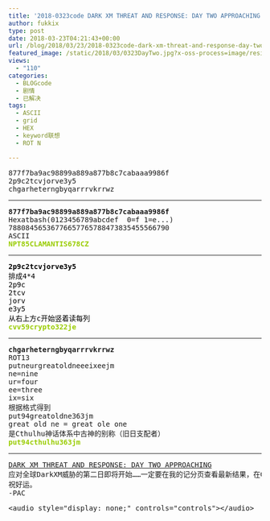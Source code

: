 ```yaml
---
title: '2018-0323code DARK XM THREAT AND RESPONSE: DAY TWO APPROACHING'
author: fukkix
type: post
date: 2018-03-23T04:21:43+00:00
url: /blog/2018/03/23/2018-0323code-dark-xm-threat-and-response-day-two-approaching/
featured_image: /static/2018/03/0323DayTwo.jpg?x-oss-process=image/resize,m_fill,w_700,h_220
views:
  - "110"
categories:
  - BLOGcode
  - 剧情
  - 已解决
tags:
  - ASCII
  - grid
  - HEX
  - keyword联想
  - ROT N

---
```

<pre>877f7ba9ac98899a889a877b8c7cabaaa9986f
2p9c2tcvjorve3y5
chgarheterngbyqarrrvkrrwz<!--more--></pre>

* * *

<pre><strong>877f7ba9ac98899a889a877b8c7cabaaa9986f</strong>
Hexatbash(0123456789abcdef  0=f 1=e...)
78808456536776657765788473835455566790
ASCII
<span style="color: #99cc00;"><strong>NPT85CLAMANTIS678CZ</strong></span></pre>

* * *

<pre><span style="color: #000000;"><strong>2p9c2tcvjorve3y5
</strong>排成4*4
2p9c
2tcv
jorv
e3y5
从右上方c开始竖着读每列
</span><strong><span style="color: #99cc00;">cvv59crypto322je</span></strong></pre>

* * *

<pre><strong>chgarheterngbyqarrrvkrrwz</strong>
ROT13
putneurgreatoldneeeixeejm
ne=nine
ur=four
ee=three
ix=six
根据格式得到
put94greatoldne363jm
great old ne = great ole one
是Cthulhu神话体系中古神的别称（旧日支配者）
<span style="color: #99cc00;"><strong>put94cthulhu363jm</strong></span></pre>

* * *

<pre><a href="http://investigate.ingress.com/2018/03/23/dark-xm-threat-and-response-day-two-approaching/">DARK XM THREAT AND RESPONSE: DAY TWO APPROACHING</a>
应对全球DarkXM威胁的第二日即将开始……一定要在我的记分页查看最新结果，在G+用#DarkXMCure标签追踪特工们的活动报告。
祝好运。
-PAC</pre>

<pre>&lt;audio style="display: none;" controls="controls">&lt;/audio></pre>

<audio style="display: none;" controls="controls"></audio>